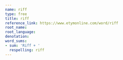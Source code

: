 ```yaml
---
name: riff
type: free
title: riff
reference_link: https://www.etymonline.com/word/riff
root_name: 
root_language: 
denotation: 
word_sums:
- sum: 'Riff + '
  respelling: riff
---
```

